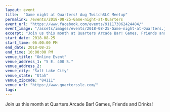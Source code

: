 ```yaml
---
layout: event
title:  "Game night at Quarters! Aug TwitchSLC Meetup"
permalink: /events/2018-08-25-Game-night-at-Quarters
event_url: "https://www.facebook.com/events/911173062424484/"
event_image: "/assets/images/events/2018-08-25-Game-night-at-Quarters.jpg"
excerpt: "Join us this month at Quarters Arcade Bar! Games, Friends and Drinks!"
start_date: 2018-08-25
start_time: 06:00:00 PM
end_date: 2018-08-25
end_time: 10:00:00 PM
venue_title: "Online Event"
venue_address_1: "5 E. 400 S."
venue_address_2:
venue_city: "Salt Lake City"
venue_state: "Utah"
venue_zipcode: "84111"
venue_url: "https://www.quartersslc.com/"
tags: 
---
```


Join us this month at Quarters Arcade Bar!
Games, Friends and Drinks!